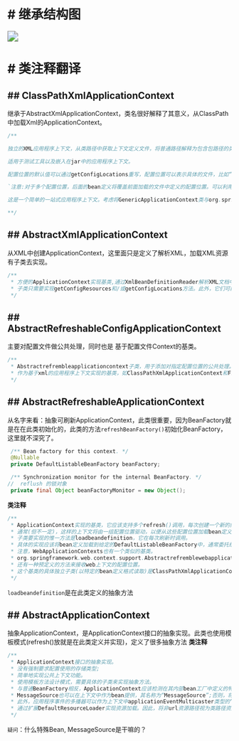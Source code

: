# # 继承结构图
<img src="https://s2.ax1x.com/2019/10/23/KGbiqA.png" style="zoom:150%;" />

# # 类注释翻译
## ## ClassPathXmlApplicationContext
继承于AbstractXmlApplicationContext，类名很好解释了其意义，从ClassPath中加载Xml的ApplicationContext。
```java
/**

独立的XML应用程序上下文，从类路径中获取上下文定义文件，将普通路径解释为包含包路径的类路径资源名(例如，“mypackage/myresource.txt”)。

适用于测试工具以及嵌入在jar中的应用程序上下文。

配置位置的默认值可以通过getConfigLocations重写，配置位置可以表示具体的文件，比如“/myfiles/context.xml“或ant样式的模式，比如”/myfiles/*-context.xml。参见org.springframework.util。模式细节的AntPathMatcher javadoc)。

`注意:对于多个配置位置，后面的bean定义将覆盖前面加载的文件中定义的配置位置。可以利用这一点，通过额外的XML文件故意覆盖某些bean定义`

这是一个简单的一站式应用程序上下文。考虑将GenericApplicationContext类与org.springframework.bean.factory.xml.XmlBeanDefinitionReader结合使用。用于更灵活的上下文设置

**/
```
## ## AbstractXmlApplicationContext
从XML中创建ApplicationContext，这里面只是定义了解析XML，加载XML资源有子类去实现。
```java
/**
 * 方便的ApplicationContext实现基类,通过XmlBeanDefinitionReader解析XML文档中包含bean定义提取出配置
 * 子类只需要实现getConfigResources和/或getConfigLocations方法。此外，它们可能覆盖getResourceByPath钩子，以特定于环境的方式解释相对路径，以及/或用于扩展模式解析的getResourcePatternResolver。
 */
```
## ## AbstractRefreshableConfigApplicationContext
主要对配置文件做公共处理，同时也是 基于配置文件Context的基类。
```java
/**
 * Abstractrefrembleapplicationcontext子类，用于添加对指定配置位置的公共处理。定义了一些公共方法
 * 作为基于xml的应用程序上下文实现的基类，如ClassPathXmlApplicationContext和FileSystemXmlApplicationContext，以及org.springframework.web.context.context.support.Xmlwebapplicationcontext
 */
```

## ## AbstractRefreshableApplicationContext
从名字来看：抽象可刷新ApplicationContext，此类很重要，因为BeanFactory就是在在此类初始化的，此类的方法`refreshBeanFactory()`初始化BeanFactory，这里就不深究了。
```java
 /** Bean factory for this context. */
 @Nullable
 private DefaultListableBeanFactory beanFactory;

 /** Synchronization monitor for the internal BeanFactory. */
//  reflush 的锁对象
 private final Object beanFactoryMonitor = new Object();
```
**类注释**

```java
/**
 * ApplicationContext实现的基类，它应该支持多个refresh()调用，每次创建一个新的内部bean工厂实例。
 * 通常(但不一定)，这样的上下文将由一组配置位置驱动，以便从这些配置位置加载bean定义。
 * 子类要实现的惟一方法是loadbeandefinition，它在每次刷新时调用。
 * 具体的实现应该将bean定义加载到给定的DefaultListableBeanFactory中，通常委托给一个或多个特定的bean定义阅读器。
 * 注意，WebApplicationContexts也有一个类似的基类。
 * org.springframework.web.context.support.Abstractrefremblewebapplicationcontext提供了相同的子类化策略，但还为web环境预先实现了所有上下文功能。
 * 还有一种预定义的方法来接收web上下文的配置位置。
 * 这个基类的具体独立子类(以特定的bean定义格式读取)是ClassPathXmlApplicationContext和FileSystemXmlApplicationContext，它们都派生自公共AbstractXmlApplicationContext基类;
 */
```
`loadbeandefinition`是在此类定义的抽象方法

## ## AbstractApplicationContext
抽象ApplicationContext，是ApplicationContext接口的抽象实现。此类也使用模板模式(refresh()放就是在此类定义并实现)，定义了很多抽象方法
**类注释**
```java
/**
 * ApplicationContext接口的抽象实现。
 * 没有强制要求配置使用的存储类型;
 * 简单地实现公共上下文功能。
 * 使用模板方法设计模式，需要具体的子类来实现抽象方法。
 * 与普通BeanFactory相反，ApplicationContext应该检测在其内部bean工厂中定义的特殊bean(什么特殊Bean):因此，当我们在context中定义bean时该类自动注册beanfactorypostprocessor、beanpostprocessor和applicationlistener。
 * MessageSource也可以在上下文中作为bean提供，其名称为“MessageSource”;否则，将消息解析委托给父上下文。
 * 此外，应用程序事件的多播器可以作为上下文中applicationEventMulticaster类型的“applicationEventMulticaster”bean提供;否则，将使用SimpleApplicationEventMulticaster类型的默认多播程序。
 * 通过扩展DefaultResourceLoader实现资源加载。因此，将非url资源路径视为类路径资源(支持包含包路径的完整类路径资源名，例如。除非在子类中重写getResourceByPath方法。
 */
```
`疑问`：什么特殊Bean,  MessageSource是干嘛的？